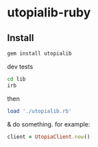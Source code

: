 # utopialib-ruby

## Install

```bash
gem install utopialib
```

dev tests

```bash
cd lib
irb
```

then

```ruby
load './utopialib.rb'
```

& do something. for example:

```ruby
client = UtopiaClient.new()
```
